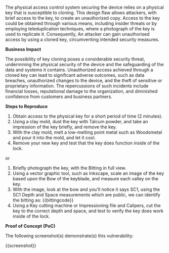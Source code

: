 The physical access control system securing the device relies on a physical key that is susceptible to cloning. This design flaw allows attackers, with brief access to the key, to create an unauthorized copy. Access to the key could be obtained through various means, including insider threats or by employing teleduplication techniques, where a photograph of the key is used to replicate it. Consequently, An attacker can gain unauthorised access by using a cloned key, circumventing intended security measures.

**Business Impact**

The possibility of key cloning poses a considerable security threat, undermining the physical security of the device and the safeguarding of the data and systems it contains. Unauthorized access achieved through a cloned key can lead to significant adverse outcomes, such as data breaches, unauthorized changes to the device, and the theft of sensitive or proprietary information. The repercussions of such incidents include financial losses, reputational damage to the organization, and diminished confidence from customers and business partners.

**Steps to Reproduce**

1. Obtain access to the physical key for a short period of time (2 minutes).
2. Using a clay mold, dust the key with Talcum powder, and take an impression of the key briefly, and remove the key.
3. With the clay mold, melt a low-melting point metal such as Woodsmetal and pour it into the mold, and let it cool.
4. Remove your new key and test that the key does function inside of the lock.

or

1. Briefly photograph the key, with the Bitting in full view.
2. Using a vector graphic tool, such as Inkscape, scale an image of the key based upon the Bow of the keyblade, and measure each valley on the key.
3. With the image, look at the bow and you'll notice it says SC1, using the SC1 Depth and Space measurements which are public, we can identify the bitting as: {{bittingcode}}
4. Using a Key cutting machine or Impressioning file and Calipers, cut the key to the correct depth and space, and test to verify the key does work inside of the lock.

**Proof of Concept (PoC)**

The following screenshot(s) demonstrate(s) this vulnerability:

{{screenshot}}

